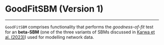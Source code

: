 # GoodFitSBM (Version 1)

---

`GoodFitSBM` comprises functionality that performs the *goodness-of-fit* test for an **beta-SBM** (one of the three variants of SBMs discussed in [Karwa et al. (2023)](https://doi.org/10.1093/jrsssb/qkad084)) used for modelling network data.
